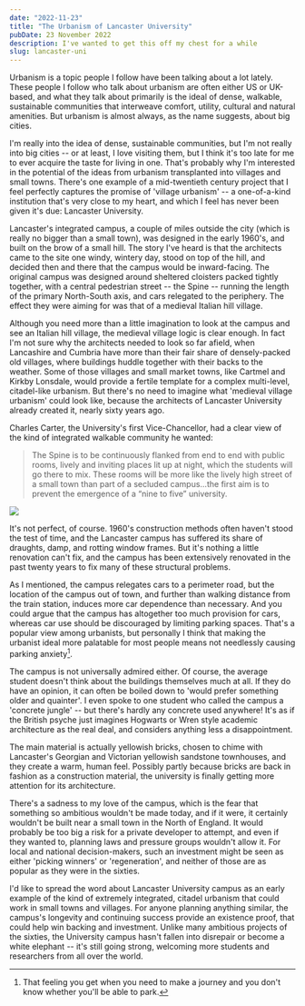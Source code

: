 ```yaml
---
date: "2022-11-23"
title: "The Urbanism of Lancaster University"
pubDate: 23 November 2022
description: I've wanted to get this off my chest for a while
slug: lancaster-uni
---
```


Urbanism is a topic people I follow have been talking about a lot lately.
These people I follow who talk about urbanism are often either US or UK-based, and what they talk about primarily is the ideal of dense, walkable, sustainable communities that interweave comfort, utility, cultural and natural amenities.
But urbanism is almost always, as the name suggests, about big cities.

I'm really into the idea of dense, sustainable communities, but I'm not really into big cities -- or at least, I love visiting them, but I think it's too late for me to ever acquire the taste for living in one.
That's probably why I'm interested in the potential of the ideas from urbanism transplanted into villages and small towns.
There's one example of a mid-twentieth century project that I feel perfectly captures the promise of 'village urbanism' -- a one-of-a-kind institution that's very close to my heart, and which I feel has never been given it's due: Lancaster University.

Lancaster's integrated campus, a couple of miles outside the city (which is really no bigger than a small town), was designed in the early 1960's, and built on the brow of a small hill.
The story I've heard is that the architects came to the site one windy, wintery day, stood on top of the hill, and decided then and there that the campus would be inward-facing.
The original campus was designed around sheltered cloisters packed tightly together, with a central pedestrian street -- the Spine -- running the length of the primary North-South axis, and cars relegated to the periphery.
The effect they were aiming for was that of a medieval Italian hill village.

Although you need more than a little imagination to look at the campus and see an Italian hill village, the medieval village logic is clear enough.
In fact I'm not sure why the architects needed to look so far afield, when Lancashire and Cumbria have more than their fair share of densely-packed old villages, where buildings huddle together with their backs to the weather.
Some of those villages and small market towns, like Cartmel and Kirkby Lonsdale, would provide a fertile template for a complex multi-level, citadel-like urbanism.
But there's no need to imagine what 'medieval village urbanism' could look like, because the architects of Lancaster University already created it, nearly sixty years ago.

Charles Carter, the University's first Vice-Chancellor, had a clear view of the kind of integrated walkable community he wanted:

> The Spine is to be continuously flanked from end to end with public rooms, lively and inviting places lit up at night, which the students will go there to mix. These rooms will be more like the lively high street of a small town than part of a secluded campus…the first aim is to prevent the emergence of a “nine to five” university.

![](/astro-blog/assets/physics_gardens.png)

It's not perfect, of course. 1960's construction methods often haven't stood the test of time, and the Lancaster campus has suffered its share of draughts, damp, and rotting window frames.
But it's nothing a little renovation can't fix, and the campus has been extensively renovated in the past twenty years to fix many of these structural problems.

As I mentioned, the campus relegates cars to a perimeter road, but the location of the campus out of town, and further than walking distance from the train station, induces more car dependence than necessary.
And you could argue that the campus has altogether too much provision for cars, whereas car use should be discouraged by limiting parking spaces.
That's a popular view among urbanists, but personally I think that making the urbanist ideal more palatable for most people means not needlessly causing parking anxiety[^1].

The campus is not universally admired either. Of course, the average student doesn't think about the buildings themselves much at all.
If they do have an opinion, it can often be boiled down to 'would prefer something older and quainter'.
I even spoke to one student who called the campus a 'concrete jungle' -- but there's hardly any concrete used anywhere!
It's as if the British psyche just imagines Hogwarts or Wren style academic architecture as the real deal, and considers anything less a disappointment.

The main material is actually yellowish bricks, chosen to chime with Lancaster's Georgian and Victorian yellowish sandstone townhouses, and they create a warm, human feel.
Possibly partly because bricks are back in fashion as a construction material, the university is finally getting more attention for its architecture.

There's a sadness to my love of the campus, which is the fear that something so ambitious wouldn't be made today, and if it were, it certainly wouldn't be built near a small town in the North of England.
It would probably be too big a risk for a private developer to attempt, and even if they wanted to, planning laws and pressure groups wouldn't allow it.
For local and national decision-makers, such an investment might be seen as either 'picking winners' or 'regeneration', and neither of those are as popular as they were in the sixties.

I'd like to spread the word about Lancaster University campus as an early example of the kind of extremely integrated, citadel urbanism that could work in small towns and villages.
For anyone planning anything similar, the campus's longevity and continuing success provide an existence proof, that could help win backing and investment.
Unlike many ambitious projects of the sixties, the University campus hasn't fallen into disrepair or become a white elephant -- it's still going strong, welcoming more students and researchers from all over the world.

[^1]: That feeling you get when you need to make a journey and you don't know whether you'll be able to park.
